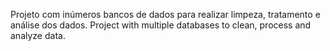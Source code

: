 Projeto com inúmeros bancos de dados para realizar limpeza, tratamento e análise dos dados.
Project with multiple databases to clean, process and analyze data.